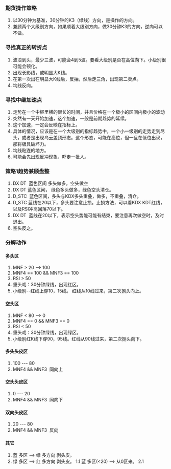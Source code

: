### 期货操作策略

1. 以30分钟为基准，30分钟的K3（绿线）方向，是操作的方向。
2. 兼顾两个大级别方向，如果顺着大级别方向，做30分钟K3的方向，逆向可以不做。

### 寻找真正的转折点
1. 波浪到头，最少三波，可能会4到5波。要看大级别是否在高位向下。小级别很可能会顿化。
2. 出现长影线，或明显大K线。
3. 在第一次出在明显大K线后，反抽，然后走三角，出现第二卖点。
4. 均线反向。


### 寻找中继加速点
1. 走势在一个中枢里横的很长的时间，并且价格在一个极小的区间内极小的波动
2. 突然有一天开始加速，这个加速，一般是前期趋势的延续。
3. 这个加速，一定会反映在指标上。
4. 具体的情况，应该是在一个大级别的指标趋势中，一个小一级别的走势走到尽头，或者是出现乌云盖顶形态。这个形态，可能在高位，但一旦在低位出现，那将极具破坏力。
5. 均线粘连的地方。
6. 可能会先出现反冲现象，吓走一批人。

### 策略1趋势兼顾盘整
1. DX DT  蓝色区间 多头做多，空头做空
2. DX DT  蓝色区间， 绿色多头做多，绿色空头清仓。
3. D_STC  蓝色区间，多头与KDX多头重叠，做多，不重叠，清仓。
4. D_STC 蓝线在20以下，多头要注意止损。止损方法，可以看KDX KDT红线，以及RSI冲高回落70以下。
5. DX DT  蓝线在20以下，表示空头势能可能有结束，要注意再次做空时，及时退出。
6. 空头反之。

### 分解动作
#### 多头区
1. MNF > 20 --> 100
2. MNF4 == 100 && MNF3 == 100 
3. RSI > 50
4. 重头戏：30分钟绿线，出现红区。
5. 小级别--红线上穿10，15线。 红线从10线过来，第二次捌头向上。
#### 空头区
1. MNF < 80 --> 0
2. MNF4 == 0 && MNF3 == 0 
3. RSI < 50
4. 重头戏：30分钟绿线，出现绿区。
5. 小级别红K线下穿90，95线。红线从90线过来，第二次捌头向下。
#### 多头头皮区
1. 100 --- 80 
2. MNF4  && MNF3  同向上
#### 空头头皮区
1. 0 --- 20
2. MNF4  && MNF3  同向下
#### 双向头皮区
1. 20 --- 80
2. MNF4  && MNF3  反向

#### 其它
1. 蓝 多区 --> 绿 多方向 剥头皮。
2. 绿 多区 --> 红 多方向 剥头皮。
1.1 蓝 多区(<20) --> 从0区来。 
2.1 
